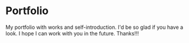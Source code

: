 # Portfolio

My portfolio with works and self-introduction.
I'd be so glad if you have a look. 
I hope I can work with you in the future.
Thanks!!!
